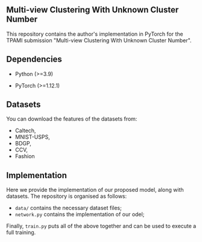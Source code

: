 ## Multi-view Clustering With Unknown Cluster Number

This repository contains the author's implementation in PyTorch for the TPAMI submission "Multi-view Clustering With Unknown Cluster Number".

## Dependencies

- Python (>=3.9)

- PyTorch (>=1.12.1)

## Datasets
You can download the features of the datasets from:
 - Caltech, 
 - MNIST-USPS, 
 - BDGP,
 - CCV,
 - Fashion
 
 ## Implementation

Here we provide the implementation of our proposed model, along with datasets. The repository is organised as follows:

 - `data/` contains the necessary dataset files;
 - `network.py` contains the implementation of our odel;
 
 Finally, `train.py` puts all of the above together and can be used to execute a full training.

